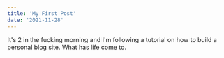 ```yaml
---
title: 'My First Post'
date: '2021-11-28'
---
```


It's 2 in the fucking morning and I'm following a tutorial on how to build a personal blog site. What has life come to.

